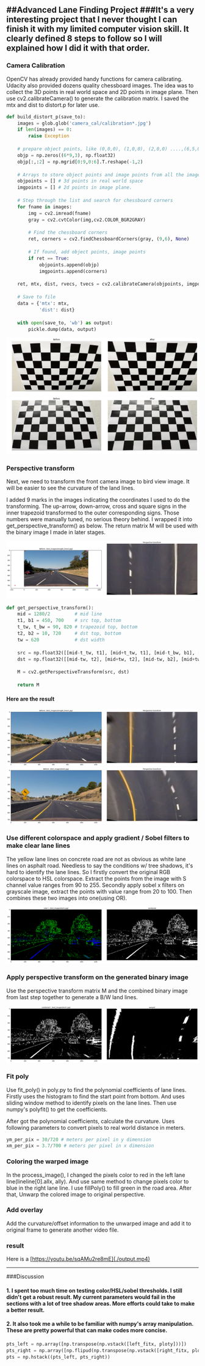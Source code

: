 ##Advanced Lane Finding Project
###It's a very interesting project that I never thought I can finish it with my limited computer vision skill. It clearly defined 8 steps to follow so I will explained how I did it with that order.
---

### Camera Calibration

OpenCV has already provided handy functions for camera calibrating. Udacity also provided dozens quality chessboard images. The idea was to collect the 3D points in real world space and 2D points in image plane. Then use cv2.calibrateCamera() to generate the calibration matrix. I saved the mtx and dist to distort.p for later use.

```python
def build_distort_p(save_to):
    images = glob.glob('camera_cal/calibration*.jpg')
    if len(images) == 0:
        raise Exception

    # prepare object points, like (0,0,0), (1,0,0), (2,0,0) ....,(6,5,0)
    objp = np.zeros((6*9,3), np.float32)
    objp[:,:2] = np.mgrid[0:9,0:6].T.reshape(-1,2)

    # Arrays to store object points and image points from all the images.
    objpoints = [] # 3d points in real world space
    imgpoints = [] # 2d points in image plane.

    # Step through the list and search for chessboard corners
    for fname in images:
        img = cv2.imread(fname)
        gray = cv2.cvtColor(img,cv2.COLOR_BGR2GRAY)

        # Find the chessboard corners
        ret, corners = cv2.findChessboardCorners(gray, (9,6), None)

        # If found, add object points, image points
        if ret == True:
            objpoints.append(objp)
            imgpoints.append(corners)

    ret, mtx, dist, rvecs, tvecs = cv2.calibrateCamera(objpoints, imgpoints, gray.shape[::-1], None, None)

    # Save to file
    data = {'mtx': mtx,
            'dist': dist}

    with open(save_to, 'wb') as output:
        pickle.dump(data, output)
```

![alt text][image1]
![alt text][image2]

### Perspective transform

Next, we need to transform the front camera image to bird view image. It will be easier to see the curvature of the land lines.

I added 9 marks in the images indicating the coordinates I used to do the transforming. The up-arrow, down-arrow, cross and square signs in the inner trapezoid transformed to the outer corresponding signs. Those numbers were manually tuned, no serious theory behind. I wrapped it into get_perspective_transform() as below. The return matrix M will be used with the binary image I made in later stages.

![alt text][image3]

```python
def get_perspective_transform():
    mid = 1280/2         # mid line
    t1, b1 = 450, 700    # src top, bottom
    t_tw, t_bw = 90, 820 # trapezoid top, bottom
    t2, b2 = 10, 720     # dst top, bottom
    tw = 620             # dst width

    src = np.float32([[mid-t_tw, t1], [mid+t_tw, t1], [mid-t_bw, b1], [mid+t_bw, b1]])
    dst = np.float32([[mid-tw, t2], [mid+tw, t2], [mid-tw, b2], [mid+tw, b2]])

    M = cv2.getPerspectiveTransform(src, dst)

    return M
```

#### Here are the result
![alt text][image4]
![alt text][image5]

### Use different colorspace and apply gradient / Sobel filters to make clear lane lines

The yellow lane lines on concrete road are not as obvious as white lane lines on asphalt road. Needless to say the conditions w/ tree shadows, it's hard to identify the lane lines. So I firstly convert the original RGB colorspace to HSL colorspace. Extract the points from the image with S channel value ranges from 90 to 255. Secondly apply sobel x filters on grayscale image, extract the points with value range from 20 to 100. Then combines these two images into one(using OR).

![alt text][image6]

### Apply perspective transform on the generated binary image

Use the perspective transform matrix M and the combined binary image from last step together to generate a B/W land lines.

![alt text][image7]

### Fit poly

Use fit_poly() in poly.py to find the polynomial coefficients of lane lines. Firstly uses the histogram to find the start point from bottom. And uses sliding window method to identify pixels on the lane lines. Then use numpy's polyfit() to get the coefficients.

After got the polynomial coefficients, calculate the curvature. Uses following parameters to convert pixels to real world distance in meters.

```python
ym_per_pix = 30/720 # meters per pixel in y dimension
xm_per_pix = 3.7/700 # meters per pixel in x dimension
```

### Coloring the warped image

In the process_image(), I changed the pixels color to red in the left lane line(lineline[0].allx, ally). And use same method to change pixels color to blue in the right lane line. I use fillPoly() to fill green in the road area. After that, Unwarp the colored image to original perspective.

### Add overlay

Add the curvature/offset information to the unwarped image and add it to original frame to generate another video file.

### result

Here is a [https://youtu.be/sqAMu2re8mE](./output.mp4)

---

###Discussion

#### 1. I spent too much time on testing color/HSL/sobel thresholds. I still didn't get a robust result. My current parameters would fail in the sections with a lot of tree shadow areas. More efforts could take to make a better result.

#### 2. It also took me a while to be familiar with numpy's array manipulation. These are pretty powerful that can make codes more concise.

```python
pts_left = np.array([np.transpose(np.vstack([left_fitx, ploty]))])
pts_right = np.array([np.flipud(np.transpose(np.vstack([right_fitx, ploty])))])
pts = np.hstack((pts_left, pts_right))
```

[//]: # (Image References)

[image1]: ./output_images/chessboard-1.png "Chessboard-1"
[image2]: ./output_images/chessboard-2.png "Chessboard-2"
[image3]: ./output_images/perspective_transform-mark.png "Perspective transform-mark"
[image4]: ./output_images/perspective_transform-1.png "Perspective transform-1"
[image5]: ./output_images/perspective_transform-2.png "Perspective transform-2"
[image6]: ./output_images/colorspace-1.png "Colorspace-1"
[image7]: ./output_images/color_warped-1.png "Colorspace warped-1"
